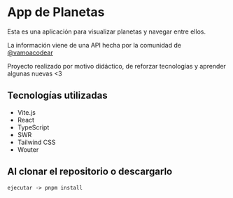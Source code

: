 # App de Planetas

Esta es una aplicación para visualizar planetas y navegar entre ellos.

La información viene de una API hecha por la comunidad de [@vamoacodear](https://twitter.com/vamoacodear)

Proyecto realizado por motivo didáctico, de reforzar tecnologías y aprender algunas nuevas <3

## Tecnologías utilizadas

- Vite.js
- React
- TypeScript
- SWR
- Tailwind CSS
- Wouter

## Al clonar el repositorio o descargarlo

```
ejecutar -> pnpm install
```
